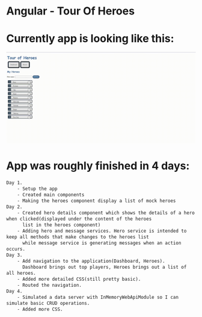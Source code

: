 # Angular - Tour Of Heroes 
# Currently app is looking like this:
![Application GIF](TourOfHeroesGif.gif)
# App was roughly finished in 4 days:
    Day 1. 
        - Setup the app
        - Created main components
        - Making the heroes component display a list of mock heroes
    Day 2.
        - Created hero details component which shows the details of a hero when clicked(displayed under the content of the heroes 
          list in the heroes component)
        - Adding hero and message services. Hero service is intended to keep all methods that make changes to the heroes list
          while message service is generating messages when an action occurs.
    Day 3.
        - Add navigation to the application(Dashboard, Heroes). 
          Dashboard brings out top players, Heroes brings out a list of all heroes. 
        - Added more detailed CSS(still pretty basic).
        - Routed the navigation.
    Day 4.
        - Simulated a data server with InMemoryWebApiModule so I can simulate basic CRUD operations.
        - Added more CSS.
